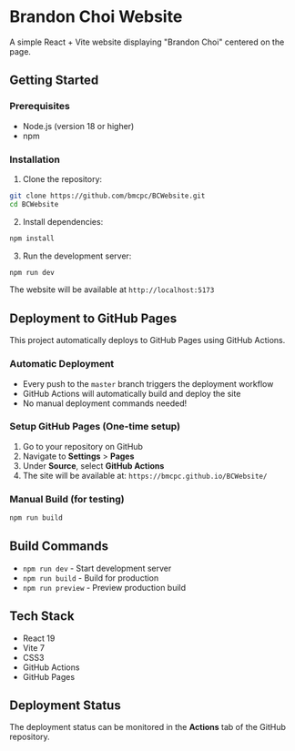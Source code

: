 # Brandon Choi Website

A simple React + Vite website displaying "Brandon Choi" centered on the page.

## Getting Started

### Prerequisites
- Node.js (version 18 or higher)
- npm

### Installation

1. Clone the repository:
```bash
git clone https://github.com/bmcpc/BCWebsite.git
cd BCWebsite
```

2. Install dependencies:
```bash
npm install
```

3. Run the development server:
```bash
npm run dev
```

The website will be available at `http://localhost:5173`

## Deployment to GitHub Pages

This project automatically deploys to GitHub Pages using GitHub Actions.

### Automatic Deployment
- Every push to the `master` branch triggers the deployment workflow
- GitHub Actions will automatically build and deploy the site
- No manual deployment commands needed!

### Setup GitHub Pages (One-time setup)
1. Go to your repository on GitHub
2. Navigate to **Settings** > **Pages**
3. Under **Source**, select **GitHub Actions**
4. The site will be available at: `https://bmcpc.github.io/BCWebsite/`

### Manual Build (for testing)
```bash
npm run build
```

## Build Commands

- `npm run dev` - Start development server
- `npm run build` - Build for production
- `npm run preview` - Preview production build

## Tech Stack

- React 19
- Vite 7
- CSS3
- GitHub Actions
- GitHub Pages

## Deployment Status

The deployment status can be monitored in the **Actions** tab of the GitHub repository.
